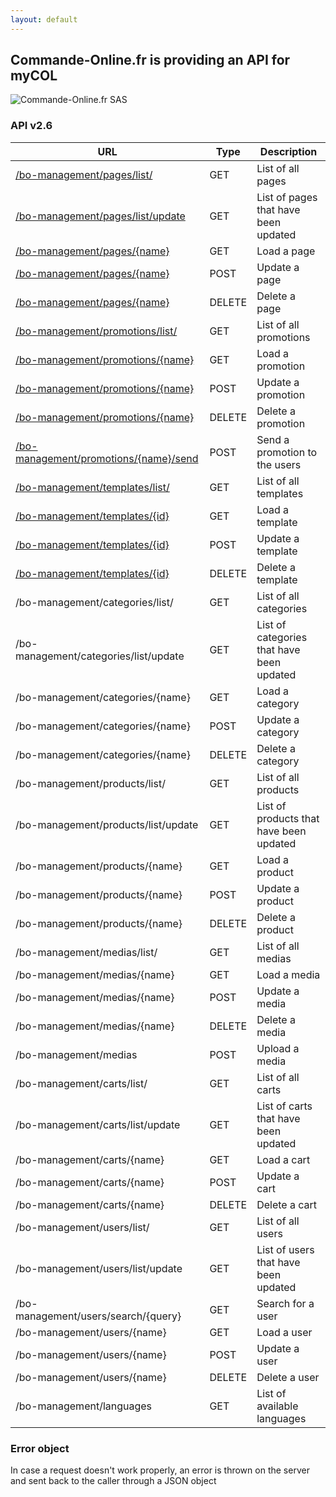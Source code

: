 ```yaml
---
layout: default
---
```


## Commande-Online.fr is providing an API for myCOL

![Commande-Online.fr SAS](http://commande-online.fr/img/corporate/logoCOL.png)

### API v2.6

| URL                                                           | Type   | Description |
|---------------------------------------------------------------|--------|-------------|
| [/bo-management/pages/list/](/page.html#list)                 | GET    | List of all pages |
| [/bo-management/pages/list/update](/page.html#list-update)    | GET    | List of pages that have been updated |
| [/bo-management/pages/{name}](/page.html#get)                 | GET    | Load a page |
| [/bo-management/pages/{name}](/page.html#update)              | POST   | Update a page |
| [/bo-management/pages/{name}](/page.html#delete)              | DELETE | Delete a page |
| [/bo-management/promotions/list/](/promotion.html#list)       | GET    | List of all promotions |
| [/bo-management/promotions/{name}](/promotion.html#get)       | GET    | Load a promotion |
| [/bo-management/promotions/{name}](/promotion.html#update)    | POST   | Update a promotion |
| [/bo-management/promotions/{name}](/promotion.html#delte)     | DELETE | Delete a promotion |
| [/bo-management/promotions/{name}/send](/promotion.html#send) | POST   | Send a promotion to the users |
| [/bo-management/templates/list/](/template.html#list)         | GET    | List of all templates |
| [/bo-management/templates/{id}](/template.html#get)           | GET    | Load a template |
| [/bo-management/templates/{id}](/template.html#update)        | POST   | Update a template |
| [/bo-management/templates/{id}](/template.html#delete)        | DELETE | Delete a template |
| /bo-management/categories/list/          | GET    | List of all categories |
| /bo-management/categories/list/update    | GET    | List of categories that have been updated |
| /bo-management/categories/{name}         | GET    | Load a category |
| /bo-management/categories/{name}         | POST   | Update a category |
| /bo-management/categories/{name}         | DELETE | Delete a category |
| /bo-management/products/list/            | GET    | List of all products |
| /bo-management/products/list/update      | GET    | List of products that have been updated |
| /bo-management/products/{name}           | GET    | Load a product |
| /bo-management/products/{name}           | POST   | Update a product |
| /bo-management/products/{name}           | DELETE | Delete a product |
| /bo-management/medias/list/              | GET    | List of all medias |
| /bo-management/medias/{name}             | GET    | Load a media |
| /bo-management/medias/{name}             | POST   | Update a media |
| /bo-management/medias/{name}             | DELETE | Delete a media |
| /bo-management/medias                    | POST   | Upload a media |
| /bo-management/carts/list/               | GET    | List of all carts |
| /bo-management/carts/list/update         | GET    | List of carts that have been updated |
| /bo-management/carts/{name}              | GET    | Load a cart |
| /bo-management/carts/{name}              | POST   | Update a cart |
| /bo-management/carts/{name}              | DELETE | Delete a cart |
| /bo-management/users/list/               | GET    | List of all users |
| /bo-management/users/list/update         | GET    | List of users that have been updated |
| /bo-management/users/search/{query}      | GET    | Search for a user |
| /bo-management/users/{name}              | GET    | Load a user |
| /bo-management/users/{name}              | POST   | Update a user |
| /bo-management/users/{name}              | DELETE | Delete a user |
| /bo-management/languages                 | GET    | List of available languages |

### Error object

In case a request doesn't work properly, an error is thrown on the server and sent back to the caller through a JSON object